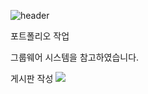 ![header](https://capsule-render.vercel.app/api?text=Portfolio&type=waving&fontSize=40&height=200)

포트폴리오 작업

그룹웨어 시스템을 참고하였습니다.

게시판 작성
<img src="https://img.shields.io/badge/꾸미기-컬러코드?style=flat-square&logo=simpleicons&logoColor=white"/></a>
